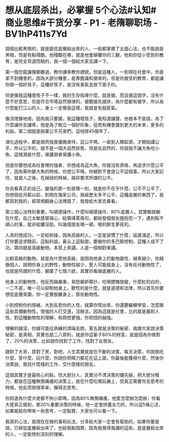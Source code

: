 # 想从底层杀出，必掌握 5个心法#认知#商业思维#干货分享 - P1 - 老隋聊职场 - BV1hP411s7Yd

說個比較黑暗的，就是能從底層殺出來的人，一般都掌握了五個心法，也不能說是黑暗，但是有點殘酷，他殘酷在哪，就是他會顛覆你的三觀，他和你從小受到的教育，是完全背道而馳的，我一個一個給大家去講一下。

第一個恐龍讓狸都聽過，教你謙卑教你禮貌，但是這種人，一到現在社會中，你是拿不到機會的，因為大部分機會，是靠膽識和搶來的，但是你接受的教育，都是讓你做一個好孩子，這種好孩子，是沒有勇氣去放下面子的。

但是像我這種壞孩子不一樣，我的生存指導什麼，就是搶，而且搶這個字，沒有什麼不好意思，但是符合市場自然規律的，搶戰搶先搶拼，為什麼都有搶字，所以為什麼能打江山的人，身上一定像我這樣，我就是有股匪氣。

像流氓像地痞，因為我只要搶，我這種壞孩子，我知道讓狸，他根本不是說，為了什麼讓你去謙卑，他是為了樹立一個好形象，從而有機會搶到更大的未來，更多的利益，第二個就是拋棄公平兄弟們，這地球45億年了。

演化過程中，都是弱肉強食優勝虐待，這公平嗎，一直到人類起源，才開始講公平，所以公平的，就不是一個大自然狀態，但是反自然的，你說我不讓大魚吃小魚，這根源是什麼，保護弱者保護小魚。

但是你要想成為社會裡的強者，你想成為這大魚，你就沒有資格，再追求什麼公平了，因為等你變大魚的時候，你想公平嗎，你絕對不會提公平這個事，所以大家記住，就是人之後，在越弱的時候，越非要求所謂的公平。

你去看真正的自己，變強的那一刻是哪一刻，就是你不在乎什麼，公平不公平了，你想我從月薪以前，到現在幾家公司，我經歷太多不公平，這種底層的東西了，我都寫到我的，超常規翻身心法裡面了，我發給大家去看看。

第三個心法特別重要，叫頓感操作，什麼叫頓感操作，90%底層人，其實輸就輸在什麼，自己太敏感玻璃心，給領導罵兩句，都給發個朋友圈抱怨一下，遇到點不順心的事，就非給腰沒勁，叫幾個朋友喝一頓，喝的醉生夢死的。

人真的想成功，一定給耐操，因為高級的人，一定是習慣了什麼，延遲滿足，所以打你要追求眼前，這點利益，鼻尖上這點甜，要被你的多巴胺控制，這種人成不了功，第四就是高級動物，本質上來講，人是一個相對來講。

比較高級的動物，就是為什麼他高級，是因為他身上的動物屬性，越來越少，你越像個人，說明你身上的野性，動物性越少，聖人可能就身上，沒有任何動物性了，也就是所謂的什麼，摒棄了七情六欲，其實你看越底層的人。

他身上的動物性，他反而越嚴重，易怒嫉妒算計，吃喝嫖賭放縱，什麼紅的白的，一二不差，唯一可以抑制他身上，獸性的是什麼，就是道德和法律，所以首先你要想從底層突圍，你一定要脫離身上，那些動物性。

小到控制你的情緒，大到反思你的人性，就算你爬出來，你還要繼續學習，怎麼跟這些具備動物性，很強的人打交道，沒辦法，因為這就是社會，比的就是誰對人性，對這種動物性的理解，和把控更強，你把控的越強。

理解的越深，你越可能往熟練的頂端去跑，第五就是決策的秘密，我跟大家說決策秘密，是真相，其實也是二八原則，就是你這輩子80%的財富，就是因為你做對了，20%的決策，比如說你找對了工作，找對了女朋友。

跟對了大哥，買對了房，對吧，人生其實就是在不斷的決策，每天決策，你說我吃什麼，穿什麼，玩什麼，你說你把精力都花在這上面，你最後能獲得什麼，然後你決策說，我找什麼樣的工作，交什麼樣的朋友。

這個其實才是最核心的點，但大部分人，其實分不清決策的優先級，把大部分精力，都放在這種無關痛癢的決策上，放在什麼吃喝玩樂上，但真正需要你去思考的時候，他反而倒很草率，懶得去思考。

你知道為什麼大佬都不拘小節嗎，因為80%無關痛癢，他愛怎麼辦怎麼辦，你看大佬真正做到，那20%重要決策的時候，他一定會拼盡全力的，所以這5條心法，如果能給你帶來一些思考，一定點贊，大家也可以看一下。

我寫的心法，我現在在做的事和玩法，分享給大家一定會有幫助的，如果你要是說，已經從底層殺出來了，也給我點個贊，因為我覺得我講的這些，是底層殺出來的人，一定能特別深刻的理解。

